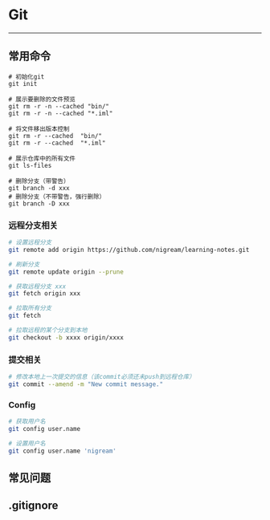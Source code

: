 

# Git

---

## 常用命令

```shell
# 初始化git
git init

# 展示要删除的文件预览
git rm -r -n --cached "bin/"
git rm -r -n --cached "*.iml"

# 将文件移出版本控制
git rm -r --cached  "bin/"
git rm -r --cached  "*.iml"

# 展示仓库中的所有文件
git ls-files

# 删除分支（带警告）
git branch -d xxx
# 删除分支（不带警告，强行删除）
git branch -D xxx
```

### 远程分支相关

```sh
# 设置远程分支
git remote add origin https://github.com/nigream/learning-notes.git

# 刷新分支
git remote update origin --prune

# 获取远程分支 xxx
git fetch origin xxx

# 拉取所有分支
git fetch

# 拉取远程的某个分支到本地
git checkout -b xxxx origin/xxxx
```

### 提交相关

```sh
# 修改本地上一次提交的信息（该commit必须还未push到远程仓库）
git commit --amend -m "New commit message."
```

### Config

```sh
# 获取用户名
git config user.name

# 设置用户名
git config user.name 'nigream'
```





## 常见问题



## .gitignore



